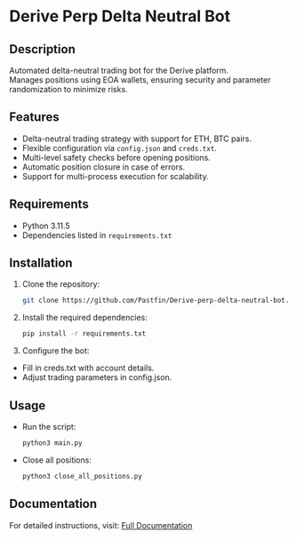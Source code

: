 # Derive Perp Delta Neutral Bot

## Description

Automated delta-neutral trading bot for the Derive platform.  
Manages positions using EOA wallets, ensuring security and parameter randomization to minimize risks.

## Features

- Delta-neutral trading strategy with support for ETH, BTC pairs.  
- Flexible configuration via `config.json` and `creds.txt`.  
- Multi-level safety checks before opening positions.  
- Automatic position closure in case of errors.  
- Support for multi-process execution for scalability.

## Requirements

- Python 3.11.5  
- Dependencies listed in `requirements.txt`

## Installation

1. Clone the repository:

   ```bash
   git clone https://github.com/Pastfin/Derive-perp-delta-neutral-bot.git
   ```

2. Install the required dependencies:

   ```bash
   pip install -r requirements.txt
   ```

3. Configure the bot:

- Fill in creds.txt with account details.
- Adjust trading parameters in config.json.

## Usage

- Run the script:

    ```bash
    python3 main.py
    ```
- Close all positions:
    ```bash
    python3 close_all_positions.py
    ```

## Documentation

For detailed instructions, visit: [Full Documentation](https://teletype.in/@pastfin/hlTslS6MvaV)
